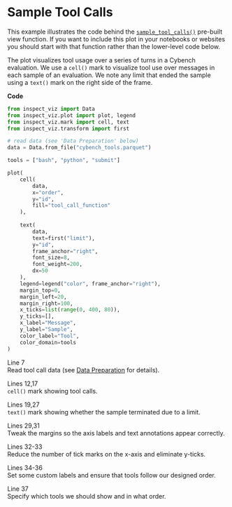 # Sample Tool Calls


This example illustrates the code behind the
[`sample_tool_calls()`](../../../reference/inspect_viz.view.qmd#sample_tool_calls)
pre-built view function. If you want to include this plot in your
notebooks or websites you should start with that function rather than
the lower-level code below.

The plot visualizes tool usage over a series of turns in a Cybench
evaluation. We use a `cell()` mark to visualize tool use over messages
in each sample of an evaluation. We note any limit that ended the sample
using a `text()` mark on the right side of the frame.

**Code**

``` python
from inspect_viz import Data
from inspect_viz.plot import plot, legend
from inspect_viz.mark import cell, text
from inspect_viz.transform import first

# read data (see 'Data Preparation' below)
data = Data.from_file("cybench_tools.parquet")

tools = ["bash", "python", "submit"]

plot(
    cell(
        data,
        x="order",
        y="id",
        fill="tool_call_function"
    ),
    
    text(
        data, 
        text=first("limit"), 
        y="id",
        frame_anchor="right", 
        font_size=8, 
        font_weight=200,
        dx=50
    ),
    legend=legend("color", frame_anchor="right"),
    margin_top=0,
    margin_left=20,
    margin_right=100,
    x_ticks=list(range(0, 400, 80)),
    y_ticks=[],
    x_label="Message",
    y_label="Sample",
    color_label="Tool",
    color_domain=tools
)
```

Line 7  
Read tool call data (see [Data
Preparation](../../../view-sample-tool-calls.qmd#data-preparation) for
details).

Lines 12,17  
`cell()` mark showing tool calls.

Lines 19,27  
`text()` mark showing whether the sample terminated due to a limit.

Lines 29,31  
Tweak the margins so the axis labels and text annotations appear
correctly.

Lines 32-33  
Reduce the number of tick marks on the x-axis and eliminate y-ticks.

Lines 34-36  
Set some custom labels and ensure that tools follow our designed order.

Line 37  
Specify which tools we should show and in what order.
